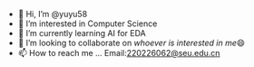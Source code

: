 - 👋 Hi, I’m @yuyu58
- 👀 I’m interested in Computer Science
- 🌱 I’m currently learning AI for EDA
- 💞️ I’m looking to collaborate on *whoever is interested in me*😄
- 📫 How to reach me ...  Email:220226062@seu.edu.cn

<!---
yuyu58/yuyu58 is a ✨ special ✨ repository because its `README.md` (this file) appears on your GitHub profile.
You can click the Preview link to take a look at your changes.
--->
